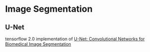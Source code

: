 # Image Segmentation

## U-Net

tensorflow 2.0 implementation of [U-Net: Convolutional Networks for Biomedical Image Segmentation](https://arxiv.org/pdf/1505.04597.pdf)
